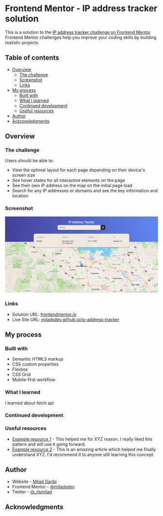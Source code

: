 # Frontend Mentor - IP address tracker solution

This is a solution to the [IP address tracker challenge on Frontend Mentor](https://www.frontendmentor.io/challenges/ip-address-tracker-I8-0yYAH0). Frontend Mentor challenges help you improve your coding skills by building realistic projects.

## Table of contents

- [Overview](#overview)
  - [The challenge](#the-challenge)
  - [Screenshot](#screenshot)
  - [Links](#links)
- [My process](#my-process)
  - [Built with](#built-with)
  - [What I learned](#what-i-learned)
  - [Continued development](#continued-development)
  - [Useful resources](#useful-resources)
- [Author](#author)
- [Acknowledgments](#acknowledgments)

## Overview

### The challenge

Users should be able to:

- View the optimal layout for each page depending on their device's screen size
- See hover states for all interactive elements on the page
- See their own IP address on the map on the initial page load
- Search for any IP addresses or domains and see the key information and location

### Screenshot

![](./img/screencapture.png)

### Links

- Solution URL: [frontendmentor.io](https://www.frontendmentor.io/solutions/ip-address-tracker-bb9e8Co-e)
- Live Site URL: [miladxdev.github.io/ip-address-tracker](https://miladxdev.github.io/ip-address-tracker/)

## My process

### Built with

- Semantic HTML5 markup
- CSS custom properties
- Flexbox
- CSS Grid
- Mobile-first workflow

### What I learned

I learned about fetch api

### Continued development

### Useful resources

- [Example resource 1](https://www.example.com) - This helped me for XYZ reason. I really liked this pattern and will use it going forward.
- [Example resource 2](https://www.example.com) - This is an amazing article which helped me finally understand XYZ. I'd recommend it to anyone still learning this concept.

## Author

- Website - [Milad Garibi](https://www.your-site.com)
- Frontend Mentor - [@miladxdev](https://www.frontendmentor.io/profile/miladxdev)
- Twitter - [@\_itsmilad](https://www.twitter.com/_itsmilad)

## Acknowledgments
